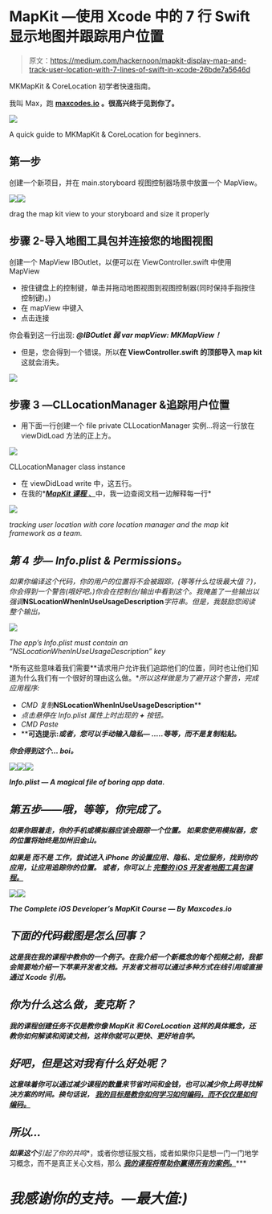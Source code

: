 # MapKit —使用 Xcode 中的 7 行 Swift 显示地图并跟踪用户位置

> 原文：<https://medium.com/hackernoon/mapkit-display-map-and-track-user-location-with-7-lines-of-swift-in-xcode-26bde7a5646d>

MKMapKit & CoreLocation 初学者快速指南。

我叫 Max，跑 [**maxcodes.io**](https://www.maxcodes.io) **。很高兴终于见到你了。**

![](img/348f96b40bf217c5fc5e606096217d4f.png)

A quick guide to MKMapKit & CoreLocation for beginners.

## 第一步

创建一个新项目，并在 main.storyboard 视图控制器场景中放置一个 MapView。

![](img/ba44181c770cdb4b240adb93550a5b5f.png)![](img/cd7f6f3cbc39452712da2844a44820b9.png)

drag the map kit view to your storyboard and size it properly

## 步骤 2-导入地图工具包并连接您的地图视图

创建一个 MapView IBOutlet，以便可以在 ViewController.swift 中使用 MapView

*   按住键盘上的控制键，单击并拖动地图视图到视图控制器(同时保持手指按住控制键)。)
*   在 mapView 中键入
*   点击连接

你会看到这一行出现: ***@IBOutlet 弱 var mapView: MKMapView！***

*   但是，您会得到一个错误。所以**在 ViewController.swift 的顶部导入 map kit**这就会消失。

![](img/5124fcb619fb320c77fc1fbdef6ad801.png)

## **步骤 3 —CLLocationManager &追踪用户位置**

*   用下面一行创建一个 file private CLLocationManager 实例…将这一行放在 viewDidLoad 方法的正上方。

![](img/28d7d8ad9b3d3995b2394b4fcb5757a5.png)

CLLocationManager class instance

*   在 viewDidLoad write 中，这五行。
*   在我的*[***MapKit 课程*** 、](https://www.udemy.com/mkmapkit/?couponCode=MEDIUMDEVELOPERS)中，我一边查阅文档一边解释每一行*

*![](img/7a72046603c5d2b9a1feb0a09b24fb24.png)*

*tracking user location with core location manager and the map kit framework as a team.*

## *第 4 步— Info.plist & Permissions。*

*如果你编译这个代码，你的用户的位置将不会被跟踪，(等等什么垃圾最大值？)，你会得到一个警告(哦好吧。)你会在控制台/输出中看到这个。我掩盖了一些输出以强调***NSLocationWhenInUseUsageDescription***字符串。但是，我鼓励您阅读整个输出。*

*![](img/fddbdf9c57da022631aaa34745ec4c9e.png)*

*The app’s Info.plist must contain an “NSLocationWhenInUseUsageDescription” key*

*所有这些意味着我们需要**请求用户允许我们追踪他们的位置，同时也让他们知道为什么我们有一个很好的理由这么做。**所以这样做是为了避开这个警告，完成应用程序:*

*   *CMD 复制***NSLocationWhenInUseUsageDescription****
*   *点击悬停在 Info.plist 属性上时出现的 **+** 按钮。*
*   *CMD Paste*
*   ****可选提示:*或者，您可以手动输入隐私— …..等等，而不是复制粘贴。***

***你会得到这个… boi。***

***![](img/6e17210c2812e2c8079ff87a1b73033b.png)******![](img/4a187dd1c2fdb3fe1f65494810d84f63.png)******![](img/00048312446ed66d5567e05fd84b656d.png)***

***Info.plist — A magical file of boring app data.***

## ***第五步——哦，等等，你完成了。***

***如果你跟着走，你的手机或模拟器应该会跟踪一个位置。 ***如果您使用模拟器，您的位置将始终是加州旧金山。******

***如果是 ***而不是*** 工作，尝试进入 iPhone 的设置应用、隐私、定位服务，找到你的应用，让应用追踪你的位置。 ***或者，你可以上*** [***完整的 iOS 开发者地图工具包课程。***](https://www.udemy.com/mkmapkit/?couponCode=MEDIUMDEVELOPERS)***

***![](img/753dab9655e921f5ba888a9268fe98f7.png)******![](img/bed4c6c532e92ee0fac49ded68e2e8c2.png)***

***The Complete iOS Developer’s MapKit Course — By Maxcodes.io***

## *****下面的代码截图是怎么回事？*****

***这是我在我的课程中教你的一个例子。在我介绍一个新概念的每个视频之前，我都会简要地介绍一下苹果开发者文档。开发者文档可以通过多种方式在线引用或直接通过 Xcode 引用。***

## ***你为什么这么做，麦克斯？***

***我的课程创建任务不仅是教你像 MapKit 和 CoreLocation 这样的具体概念，还教你如何解读和阅读文档，这样你就可以更快、更好地自学。***

## ***好吧，但是这对我有什么好处呢？***

***这意味着你可以通过减少课程的数量来节省时间和金钱，也可以减少你上网寻找解决方案的时间。换句话说， [**我的目标是教你*如何学习如何编码*，而不仅仅是如何编码。**](https://www.udemy.com/mkmapkit/learn/?couponCode=MEDIUMDEVELOPERS)***

## ***所以…***

***如果这个**引起了你的共鸣**，或者你想征服文档，或者如果你只是想一门一门地学习概念，而不是真正关心文档，那么 [***我的课程将帮助你赢得所有的案例。***](http://bit.ly/maxcodes)***

# ***我感谢你的支持。—最大值:)***